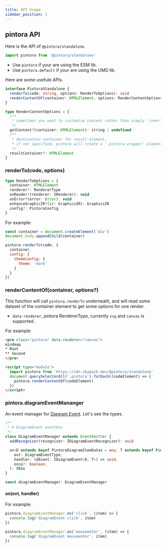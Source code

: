 ```yaml
---
title: API Usage
sidebar_position: 1
---
```


## pintora API

Here is the API of `@pintora/standalone`.

```js
import pintora from '@pintora/standalone'
```

- Use `pintora` if your are using the ESM lib.
- Use `pintora.default` if your are using the UMD lib.

Here are some usefule APIs.

```ts
interface PintoraStandalone {
  renderTo(code: string, options: RenderToOptions): void
  renderContentOf(container: HTMLElement, options: RenderContentOptions = {}): void;
}

type RenderContentOptions = {
  /**
   * sometimes you want to customize content rather than simply `innerText`
   */
  getContent?(container: HTMLElement): string | undefined
  /**
   * destination container for result element,
   * if not specified, pintora will create a '.pintora-wrapper' element and insert it before the container
   */
  resultContainer?: HTMLElement
}
```

### renderTo(code, options)

```ts
type RenderToOptions = {
  container: HTMLElement
  renderer?: RendererType
  onRender?(renderer: IRenderer): void
  onError?(error: Error): void
  enhanceGraphicIR?(ir: GraphicsIR): GraphicsIR
  config?: PintoraConfig
}
```

For example:

```js title=renderTo-example.js
const container = document.createElement('div')
document.body.appendChild(container)

pintora.renderTo(code, {
  container,
  config: {
    themeConfig: {
      theme: 'dark'
    }
  }
})
```

### renderContentOf(container, options?)

This function will call `pintora.renderTo` underneath, and will read some dataset of the container element to get some options for one render.

- `data-renderer`, pintora RendererType, currently `svg` and `canvas` is supported.

For example:

```html title=renderContentOf-example.html
<pre class="pintora" data-renderer="canvas">
mindmap
* Root
** Second
</pre>

<script type="module">
  import pintora from 'https://cdn.skypack.dev/@pintora/standalone'
  document.querySelectorAll('.pintora').forEach((codeElement) => {
    pintora.renderContentOf(codeElement)
  })
</script>
```

### pintora.diagramEventMananger

An event manager for [Diagram Event](diagram-event.md). Let's see the types.

```ts
/**
 * A DiagramEvent eventbus
 */
class DiagramEventManager extends EventEmitter {
  addRecognizer(recognizer: IDiagramEventRecognizer): void

  on<D extends keyof PintoraDiagramItemDatas = any, T extends keyof PintoraDiagramItemDatas[D] = any>(
    evt: DiagramEventType,
    handler: (dEvent: IDiagramEvent<D, T>) => void,
    once?: boolean,
  ): this
}

const diagramEventManager: DiagramEventManager
```

#### on(evt, handler)

For example:
 
```ts
pintora.diagramEventManager.on('click', (item) => {
  console.log('diagramEvent click', item)
})

pintora.diagramEventManager.on('mouseenter', (item) => {
  console.log('diagramEvent mouseenter', item)
})
```
